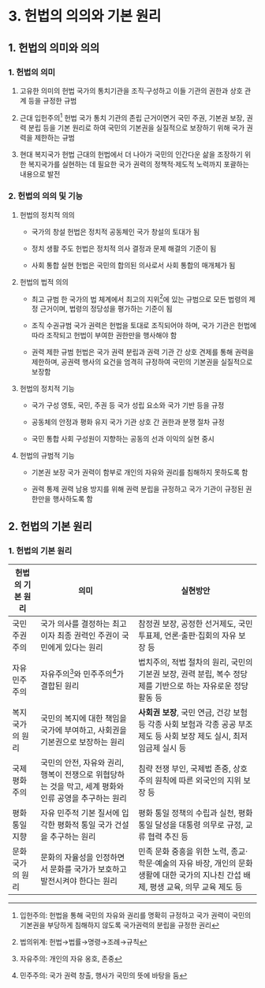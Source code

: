 # 3. 헌법의 의의와 기본 원리

## 1. 헌법의 의미와 의의

### 1. 헌법의 의미

1. 고유한 의미의 헌법
   국가의 통치기관을 조직·구성하고 이들 기관의 권한과 상호 관계 등을 규정한 규범

2. 근대 입헌주의[^1] 헌법
   국가 통치 기관의 존립 근거이면거 국민 주권, 기본권 보장, 권력 분립 등을 기본 원리로 하여 국민의 기본권을 실질적으로 보장하기 위해 국가 권력을 제한하는 규범

3. 현대 복지국가 헌법
   근대의 헌법에서 더 나아가 국민의 인간다운 삶을 조장하기 위한 복지국가를 실현하는 데 필요한 국가 권력의  정책적·제도적 노력까지 포괄하는 내용으로 발전

[^1]: 입헌주의: 헌법을 통해 국민의 자유와 권리를 명확히 규정하고 국가 권력이 국민의 기본권을 부당하게 침해하지 않도록 국가권력의 분립을 규정한 권리

### 2.  헌법의 의의 및 기능

1. 헌법의 정치적 의의
   
   * 국가의 창설
     헌법은 정치적 공동체인 국가 창설의 토대가 됨
   
   * 정치 생활 주도
     헌법은 정치적 의사 결정과 문제 해결의 기준이 됨
   
   * 사회 통합 실현
     헌법은 국민의 합의된 의사로서 사회 통합의 매개체가 됨

2. 헌법의 법적 의의
   
   * 최고 규범
     한 국가의 법 체계에서 최고의 지위[^2]에 있는 규범으로 모든 법령의 제정 근거이며, 법령의 정당성을 평가하는 기준이 됨
   
   * 조직 수권규범
     국가 권력은 헌법을 토대로 조직되어야 하며, 국가 기관은 헌법에 따라 조작되고 헌법이 부여한 권한만을 행사해야 함
   
   * 권력 제한 규범
     헌법은 국가 권력 분립과 권력 기관 간 상호 견제를 통해 권력을 제한하며, 공권력 행사의 요건을 엄격히 규정하여 국민의 기본권을 실질적으로 보장함

3. 헌법의 정치적 기능
   
   * 국가 구성
     영토, 국민, 주권 등 국가 성립 요소와 국가 기반 등을 규정
   
   * 공동체의 안정과 평화 유지
     국가 기관 상호 간 권한과 분쟁 절차 규정
   
   * 국민 통합
     사회 구성원이 지향하는 공동의 선과 이익의 실현 중시

4. 헌법의 규범적 기능
   
   * 기본권 보장
     국가 권력이 함부로 개인의 자유와 권리를 침해하지 못하도록 함
   
   * 권력 통제
     권력 남용 방지를 위해 권력 분립을 규정하고 국가 기관이 규정된 권한만을 행사하도록 함

[^2]: 법의위계: 헌법→법률→명령→조례→규칙

## 2. 헌법의 기본 원리

### 1. 헌법의 기본 원리

| 헌법의 기본 원리 | 의미                                                          | 실현방안                                                                             |
| --------- | ----------------------------------------------------------- | -------------------------------------------------------------------------------- |
| 국민 주권주의   | 국가 의사를 결정하는 최고이자 최종 권력인 주권이 국민에게 있다는 원리                     | 참정권 보장, 공정한 선거제도, 국민 투표제, 언론·출판·집회의 자유 보장 등                                      |
| 자유 민주주의   | 자유주의[^3]와 민주주의[^4]가 결합된 원리                                  | 법치주의, 적법 절차의 원리, 국민의 기본권 보장, 권력 분립, 복수 정당제를 기반으로 하는 자유로운 정당 활동 등                 |
| 복지 국가의 원리 | 국민의 복지에 대한 책임을 국가에 부여하고, 사회권을 기본권으로 보장하는 원리                 | **사회권 보장**, 국민 연금, 건강 보험 등 각종 사회 보험과 각종 공공 부조 제도 등 사회 보장 제도 실시, 최저 임금제 실시 등      |
| 국제 평화주의   | 국민의 안전, 자유와 권리, 행복이 전쟁으로 위협당하는 것을 막고, 세계 평화와 인류 공영을 추구하는 원리 | 침략 전쟁 부인, 국제법 존중, 상호주의 원칙에 따른 외국인의 지위 보장 등                                       |
| 평화 통일  지향 | 자유 민주적 기본 질서에 입각한 평화적 통일 국가 건설을 추구하는 원리                     | 평화 통일 정책의 수립과 실천, 평화 통일 달성을 대통령 의무로 규정, 교류 협력 추진 등                               |
| 문화 국가의 원리 | 문화의 자율성을 인정하면서 문화를 국가가 보호하고 발전시켜야 한다는 원리                    | 민족 문화 중흥을 위한 노력, 종교·학문·예술의 자유 바장, 개인의 문화 생활에 대한 국가의 지나친 간섭 배제, 평생 교육, 의무 교육 제도 등 |

[^3]: 자유주의: 개인의 자유 옹호, 존중

[^4]: 민주주의: 국가 권력 창출, 행사가 국민의 뜻에 바탕을 둠


